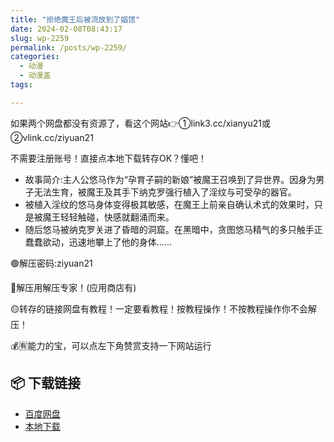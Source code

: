```yaml
---
title: "拒绝魔王后被流放到了娼馆"
date: 2024-02-08T08:43:17
slug: wp-2259
permalink: /posts/wp-2259/
categories:
  - 动漫
  - 动漫盖
tags:

---
```


如果两个网盘都没有资源了，看这个网站👉①link3.cc/xianyu21或②vlink.cc/ziyuan21

不需要注册账号！直接点本地下载转存OK？懂吧！

*   故事简介:主人公悠马作为“孕育子嗣的新娘”被魔王召唤到了异世界。因身为男子无法生育，被魔王及其手下纳克罗强行植入了淫纹与可受孕的器官。
*   被植入淫纹的悠马身体变得极其敏感，在魔王上前亲自确认术式的效果时，只是被魔王轻轻触碰，快感就翻涌而来。
*   随后悠马被纳克罗关进了昏暗的洞窟。在黑暗中，贪图悠马精气的多只触手正蠢蠢欲动，迅速地攀上了他的身体……

🟢解压密码:ziyuan21

🔵解压用解压专家！(应用商店有)

🟡转存的链接网盘有教程！一定要看教程！按教程操作！不按教程操作你不会解压！

💰🈶能力的宝，可以点左下角赞赏支持一下网站运行

## 📦 下载链接
- [百度网盘](https://blziyuan21.com/pay-download/2259?key=cc0b6f65cb&down_id=0)
- [本地下载](https://blziyuan21.com/pay-download/2259?key=cc0b6f65cb&down_id=1)

